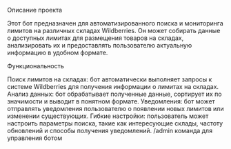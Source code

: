 Описание проекта

Этот бот предназначен для автоматизированного поиска и мониторинга лимитов на различных складах Wildberries. Он может собирать данные о доступных лимитах для размещения товаров на складах, анализировать их и предоставлять пользователю актуальную информацию в удобном формате.

Функциональность

Поиск лимитов на складах: бот автоматически выполняет запросы к системе Wildberries для получения информации о лимитах на складах.
Анализ данных: бот обрабатывает полученные данные, сортирует их по значимости и выводит в понятном формате.
Уведомления: бот может отправлять уведомления пользователю о появлении новых лимитов или изменении существующих.
Гибкие настройки: пользователь может настроить параметры поиска, такие как интересующие склады, частоту обновлений и способы получения уведомлений.
/admin команда для управления ботом 
